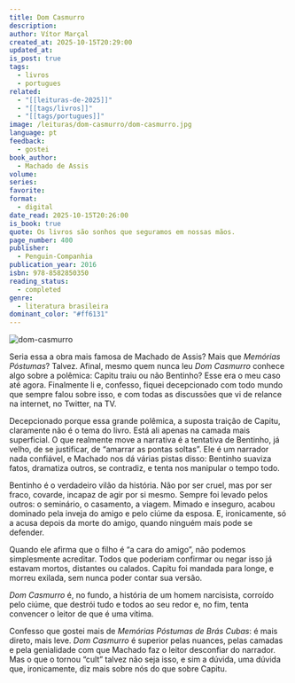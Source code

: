 ```yaml
---
title: Dom Casmurro
description:
author: Vítor Marçal
created_at: 2025-10-15T20:29:00
updated_at:
is_post: true
tags:
  - livros
  - portugues
related:
  - "[[leituras-de-2025]]"
  - "[[tags/livros]]"
  - "[[tags/portugues]]"
image: /leituras/dom-casmurro/dom-casmurro.jpg
language: pt
feedback:
  - gostei
book_author:
  - Machado de Assis
volume:
series:
favorite:
format:
  - digital
date_read: 2025-10-15T20:26:00
is_book: true
quote: Os livros são sonhos que seguramos em nossas mãos.
page_number: 400
publisher:
  - Penguin-Companhia
publication_year: 2016
isbn: 978-8582850350
reading_status:
  - completed
genre:
  - literatura brasileira
dominant_color: "#ff6131"
---
```

![dom-casmurro](/leituras/dom-casmurro/dom-casmurro.jpg)

Seria essa a obra mais famosa de Machado de Assis? Mais que _Memórias Póstumas_? Talvez. Afinal, mesmo quem nunca leu _Dom Casmurro_ conhece algo sobre a polêmica: Capitu traiu ou não Bentinho? Esse era o meu caso até agora. Finalmente li e, confesso, fiquei decepcionado com todo mundo que sempre falou sobre isso, e com todas as discussões que vi de relance na internet, no Twitter, na TV.

Decepcionado porque essa grande polêmica, a suposta traição de Capitu, claramente não é o tema do livro. Está ali apenas na camada mais superficial. O que realmente move a narrativa é a tentativa de Bentinho, já velho, de se justificar, de “amarrar as pontas soltas”. Ele é um narrador nada confiável, e Machado nos dá várias pistas disso: Bentinho suaviza fatos, dramatiza outros, se contradiz, e tenta nos manipular o tempo todo.

Bentinho é o verdadeiro vilão da história. Não por ser cruel, mas por ser fraco, covarde, incapaz de agir por si mesmo. Sempre foi levado pelos outros: o seminário, o casamento, a viagem. Mimado e inseguro, acabou dominado pela inveja do amigo e pelo ciúme da esposa. E, ironicamente, só a acusa depois da morte do amigo, quando ninguém mais pode se defender.

Quando ele afirma que o filho é “a cara do amigo”, não podemos simplesmente acreditar. Todos que poderiam confirmar ou negar isso já estavam mortos, distantes ou calados. Capitu foi mandada para longe, e morreu exilada, sem nunca poder contar sua versão.

_Dom Casmurro_ é, no fundo, a história de um homem narcisista, corroído pelo ciúme, que destrói tudo e todos ao seu redor e, no fim, tenta convencer o leitor de que é uma vítima.

Confesso que gostei mais de _Memórias Póstumas de Brás Cubas_: é mais direto, mais leve. _Dom Casmurro_ é superior pelas nuances, pelas camadas e pela genialidade com que Machado faz o leitor desconfiar do narrador. Mas o que o tornou “cult” talvez não seja isso, e sim a dúvida, uma dúvida que, ironicamente, diz mais sobre nós do que sobre Capitu.
